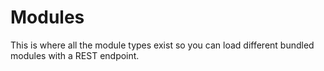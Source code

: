 # Modules

This is where all the module types exist so you can load different bundled modules
with a REST endpoint.